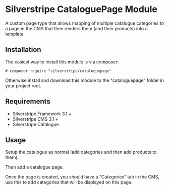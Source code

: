 # Silverstripe CataloguePage Module

A custom page type that allows mapping of multiple catalogue categories
to a page in the CMS that then renders them (and their products) into a
template.

## Installation

The easiest way to install this module is via composer:

    # composer require "silverstripe/cataloguepage"
    
Otherwise install and download this module to the "cataloguepage" folder
in your project root.

## Requirements

* Silverstripe Framework 3.1 +
* Silverstripe CMS 3.1 +
* Silverstripe Catalogue

## Usage

Setup the catalogue as normal (add categories and then add products to
them).

Then add a catalogue page.

Once the page is created, you should have a "Categories" tab in the CMS,
use this to add categories that will be displayed on this page.
